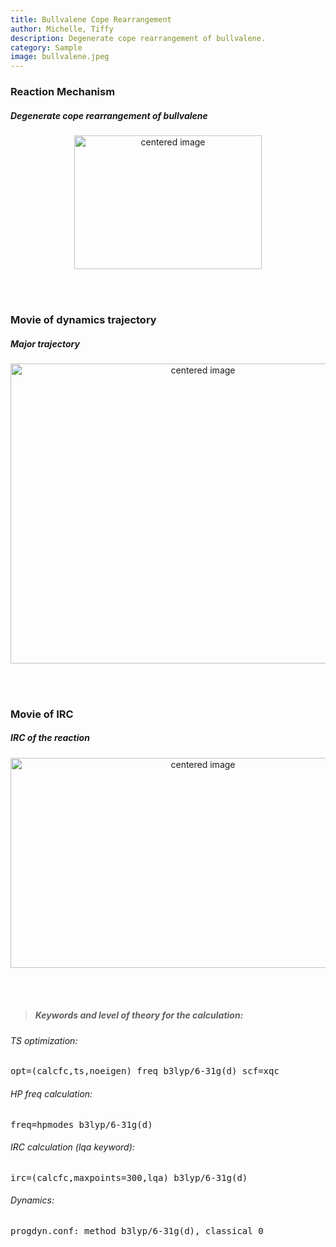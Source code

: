 ```yaml
---
title: Bullvalene Cope Rearrangement
author: Michelle, Tiffy
description: Degenerate cope rearrangement of bullvalene. 
category: Sample
image: bullvalene.jpeg
---
```



<section id="about" class="text-left py-3">
  <div class="row">
    <div class="container">
        <div class="col-sm">
            <div class="card">
              <div class="card-body">
                <h3 class="text-center">Reaction Mechanism</h3>
                <h5 class="text-muted text-center">Degenerate cope rearrangement of bullvalene</h5>
                <!-- <p class="text-left">&nbsp;&nbsp;&nbsp;&nbsp; E2 elimination.</p>  -->
                <p style="text-align:center;">
                <img src="{{site.baseurl}}/assets/images/normal/bullvalene_cope_rearrangement_chemdraw.jpg" alt="centered image" style="width:300px;height:214px;">
                </p>
              </div>
            </div>
        </div> 
    </div>
  </div>
<br>
<br>
  <div class="container">
    <div class="row">
      <div class="col">
        <div class="card">
          <div class="card-body">
            <h3 class="text-center">Movie of dynamics trajectory</h3>
            <h5 class="text-muted text-center">Major trajectory</h5>
                <p style="text-align:center;">
                <img src="{{site.baseurl}}/assets/images/normal/bullvalene_md.gif" alt="centered image" style="width:600px;height:480px;">
                </p>
          </div>
        </div>
      </div>
    </div>
  </div>
<br>
<br>
  <div class="container">
    <div class="row">
      <div class="col">
        <div class="card">
          <div class="card-body">
            <h3 class="text-center">Movie of IRC</h3>
            <h5 class="text-muted text-center">IRC of the reaction</h5>
                <p style="text-align:center;">
                <img src="{{site.baseurl}}/assets/images/normal/bullvalene_irc.gif" alt="centered image" style="width:600px;height:336px;">
                </p>
          </div>
        </div>
      </div> 
    </div>
  </div>
</section>

<br>
<br>

> ##### Keywords and level of theory for the calculation:<br>
###### TS optimization:
<samp>opt=(calcfc,ts,noeigen) freq b3lyp/6-31g(d) scf=xqc</samp> <br>
###### HP freq calculation:
<samp> freq=hpmodes b3lyp/6-31g(d)</samp> <br>
###### IRC calculation (lqa keyword):
<samp>irc=(calcfc,maxpoints=300,lqa) b3lyp/6-31g(d)</samp> <br>
###### Dynamics:
<samp>progdyn.conf: method b3lyp/6-31g(d), classical 0</samp>

<br>
